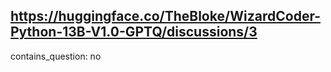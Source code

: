 ## https://huggingface.co/TheBloke/WizardCoder-Python-13B-V1.0-GPTQ/discussions/3

contains_question: no